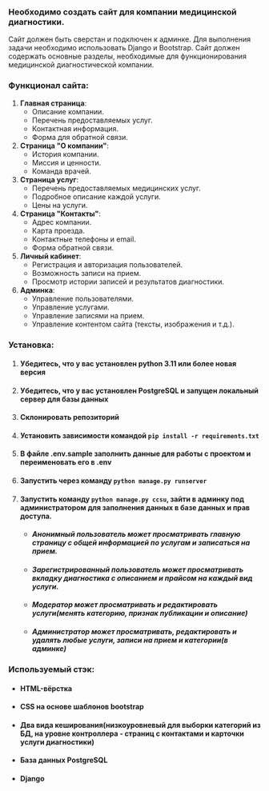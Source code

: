 ### Необходимо создать сайт для компании медицинской диагностики. 
Сайт должен быть сверстан и подключен к админке. 
Для выполнения задачи необходимо использовать Django и Bootstrap. 
Сайт должен содержать основные разделы, необходимые для
функционирования медицинской диагностической компании.

### Функционал сайта:

1. **Главная страница**:
    - Описание компании.
    - Перечень предоставляемых услуг.
    - Контактная информация.
    - Форма для обратной связи.
2. **Страница "О компании"**:
    - История компании.
    - Миссия и ценности.
    - Команда врачей.
3. **Страница услуг**:
    - Перечень предоставляемых медицинских услуг.
    - Подробное описание каждой услуги.
    - Цены на услуги.
4. **Страница "Контакты"**:
    - Адрес компании.
    - Карта проезда.
    - Контактные телефоны и email.
    - Форма обратной связи.
5. **Личный кабинет**:
    - Регистрация и авторизация пользователей.
    - Возможность записи на прием.
    - Просмотр истории записей и результатов диагностики.
6. **Админка**:
    - Управление пользователями.
    - Управление услугами.
    - Управление записями на прием.
    - Управление контентом сайта (тексты, изображения и т.д.).

### Установка:

1. #### Убедитесь, что у вас установлен python 3.11 или более новая версия

1. #### Убедитесь, что у вас установлен PostgreSQL и запущен локальный сервер для базы данных

1. #### Склонировать репозиторий

1. #### Установить зависимости командой `pip install -r requirements.txt`

1. #### В файле .env.sample заполнить данные для работы с проектом и переименовать его в .env

1. #### Запустить через команду `python manage.py runserver`

1. #### Запустить команду `python manage.py ccsu`, зайти в админку под администратором для заполнения данных в базе данных и прав доступа.

    * ####    _Анонимный пользователь может просматривать главную страницу с общей информацией по услугам и записаться на прием._

    * ####    _Зарегистрированный пользователь может просматривать вкладку диагностика с описанием и прайсом на каждый вид услуги._

    * ####    _Модератор может просматривать и редактировать услуги(менять категорию, признак публикации и описание)_

    * ####    _Администратор может просматривать, редактировать и удалять любые услуги, записи на прием и категории(в админке)_

### Используемый стэк:

* #### HTML-вёрстка

* #### CSS на основе шаблонов bootstrap

* #### Два вида кеширования(низкоуровневый для выборки категорий из БД, на уровне контроллера - страниц с контактами и карточки услуги диагностики)

* #### База данных PostgreSQL

* #### Django